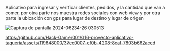 Aplicativo para ingresar y verificar clientes, pedidos, y la cantidad que van a comer, por otra parte nos muestra redes sociales con web view y por otra parte la ubicación con gps para lugar de destino y lugar de origen



![Captura de pantalla 2024-06234-26 030513](https://github.com/Hack-Gamer001/Aplicaciones_Moviles/G16-proyecto-aplicativo-taqueria/assets/119648000/f0b64bad-b761-4d0f-ba0d-9b33c261b1d6)



https://github.com/Hack-Gamer001/G16-proyecto-aplicativo-taqueria/assets/119648000/37ec0007-ef0b-4208-8caf-7803b662aced


